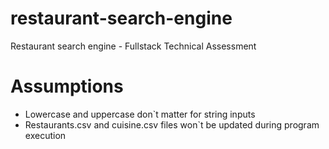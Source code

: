 # restaurant-search-engine
Restaurant search engine - Fullstack Technical Assessment


# Assumptions

- Lowercase and uppercase don`t matter for string inputs
- Restaurants.csv and cuisine.csv files won`t be updated during program execution


